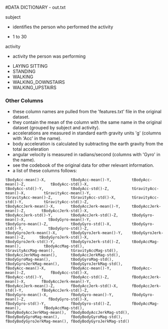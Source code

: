 #DATA DICTIONARY - out.txt

subject
* identifies the person who performed the activity
 + 1 to 30 
 
activity
* activity the person was performing
 + LAYING SITTING
 + STANDING
 + WALKING
 + WALKING_DOWNSTAIRS
 + WALKING_UPSTAIRS

### Other Columns
* these column names are pulled from the 'features.txt' file in the original dataset.
* they contain the mean of the column with the same name in the original dataset (grouped by subject and activity).
* accelerations are measured in standard earth gravity units 'g' (columns with 'Acc' in the name).
* body acceleration is calculated by subtracting the earth gravity from the total acceleration
* angular velocity is measured in radians/second (columns with 'Gyro' in the name).
* see the codebook of the original data for other relevant information.
* a list of these columns follows:

```
tBodyAcc-mean()-X,           tBodyAcc-mean()-Y,         tBodyAcc-mean()-Z,           tBodyAcc-std()-X,            
tBodyAcc-std()-Y,            tBodyAcc-std()-Z,          tGravityAcc-mean()-X,        tGravityAcc-mean()-Y,        
tGravityAcc-mean()-Z,        tGravityAcc-std()-X,       tGravityAcc-std()-Y,         tGravityAcc-std()-Z,         
tBodyAccJerk-mean()-X,       tBodyAccJerk-mean()-Y,     tBodyAccJerk-mean()-Z,       tBodyAccJerk-std()-X,        
tBodyAccJerk-std()-Y,        tBodyAccJerk-std()-Z,      tBodyGyro-mean()-X,          tBodyGyro-mean()-Y,          
tBodyGyro-mean()-Z,          tBodyGyro-std()-X,         tBodyGyro-std()-Y,           tBodyGyro-std()-Z,           
tBodyGyroJerk-mean()-X,      tBodyGyroJerk-mean()-Y,    tBodyGyroJerk-mean()-Z,      tBodyGyroJerk-std()-X,       
tBodyGyroJerk-std()-Y,       tBodyGyroJerk-std()-Z,     tBodyAccMag-mean(),          tBodyAccMag-std(),           
tGravityAccMag-mean(),       tGravityAccMag-std(),      tBodyAccJerkMag-mean(),      tBodyAccJerkMag-std(),       
tBodyGyroMag-mean(),         tBodyGyroMag-std(),        tBodyGyroJerkMag-mean(),     tBodyGyroJerkMag-std(),      
fBodyAcc-mean()-X,           fBodyAcc-mean()-Y,         fBodyAcc-mean()-Z,           fBodyAcc-std()-X,            
fBodyAcc-std()-Y,            fBodyAcc-std()-Z,          fBodyAccJerk-mean()-X,       fBodyAccJerk-mean()-Y,       
fBodyAccJerk-mean()-Z,       fBodyAccJerk-std()-X,      fBodyAccJerk-std()-Y,        fBodyAccJerk-std()-Z,        
fBodyGyro-mean()-X,          fBodyGyro-mean()-Y,        fBodyGyro-mean()-Z,          fBodyGyro-std()-X,           
fBodyGyro-std()-Y,           fBodyGyro-std()-Z,         fBodyAccMag-mean(),          fBodyAccMag-std(),           
fBodyBodyAccJerkMag-mean(),  fBodyBodyAccJerkMag-std(), fBodyBodyGyroMag-mean(),     fBodyBodyGyroMag-std(),      
fBodyBodyGyroJerkMag-mean(), fBodyBodyGyroJerkMag-std()

